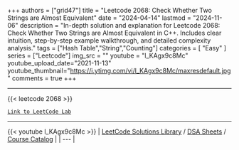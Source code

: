 
+++
authors = ["grid47"]
title = "Leetcode 2068: Check Whether Two Strings are Almost Equivalent"
date = "2024-04-14"
lastmod = "2024-11-06"
description = "In-depth solution and explanation for Leetcode 2068: Check Whether Two Strings are Almost Equivalent in C++. Includes clear intuition, step-by-step example walkthrough, and detailed complexity analysis."
tags = ["Hash Table","String","Counting"]
categories = [
    "Easy"
]
series = ["Leetcode"]
img_src = ""
youtube = "l_KAgx9c8Mc"
youtube_upload_date="2021-11-13"
youtube_thumbnail="https://i.ytimg.com/vi/l_KAgx9c8Mc/maxresdefault.jpg"
comments = true
+++



---
{{< leetcode 2068 >}}

[`Link to LeetCode Lab`](https://leetcode.com/problems/check-whether-two-strings-are-almost-equivalent/description/)

---
{{< youtube l_KAgx9c8Mc >}}
| [LeetCode Solutions Library](https://grid47.xyz/leetcode/) / [DSA Sheets](https://grid47.xyz/sheets/) / [Course Catalog](https://grid47.xyz/courses/) |
| --- |
